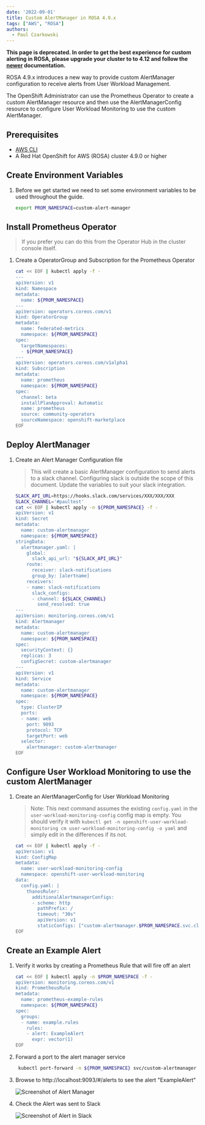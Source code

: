```yaml
---
date: '2022-09-01'
title: Custom AlertManager in ROSA 4.9.x
tags: ["AWS", "ROSA"]
authors:
  - Paul Czarkowski
---
```


**This page is deprecated. In order to get the best experience for custom alerting in ROSA, please upgrade your cluster to to 4.12 and follow the [newer](../custom-alertmanager) documentation.**

ROSA 4.9.x introduces a new way to provide custom AlertManager configuration to receive alerts from User Workload Management.

The OpenShift Administrator can use the Prometheus Operator to create a custom AlertManager resource and then use the AlertManagerConfig resource to configure User Workload Monitoring to use the custom AlertManager.

## Prerequisites

* [AWS CLI](https://docs.aws.amazon.com/cli/latest/userguide/cli-chap-install.html)
* A Red Hat OpenShift for AWS (ROSA) cluster 4.9.0 or higher

## Create Environment Variables

1. Before we get started we need to set some environment variables to be used throughout the guide.

   ```bash
   export PROM_NAMESPACE=custom-alert-manager
   ```

## Install Prometheus Operator

> If you prefer you can do this from the Operator Hub in the cluster console itself.

1. Create a OperatorGroup and Subscription for the Prometheus Operator

   ```bash
   cat << EOF | kubectl apply -f -
   ---
   apiVersion: v1
   kind: Namespace
   metadata:
     name: ${PROM_NAMESPACE}
   ---
   apiVersion: operators.coreos.com/v1
   kind: OperatorGroup
   metadata:
     name: federated-metrics
     namespace: ${PROM_NAMESPACE}
   spec:
     targetNamespaces:
     - ${PROM_NAMESPACE}
   ---
   apiVersion: operators.coreos.com/v1alpha1
   kind: Subscription
   metadata:
     name: prometheus
     namespace: ${PROM_NAMESPACE}
   spec:
     channel: beta
     installPlanApproval: Automatic
     name: prometheus
     source: community-operators
     sourceNamespace: openshift-marketplace
   EOF
   ```

## Deploy AlertManager

1. Create an Alert Manager Configuration file

   > This will create a basic AlertManager configuration to send alerts to a slack channel. Configuring slack is outside the scope of this document. Update the variables to suit your slack integration.

   ```bash
   SLACK_API_URL=https://hooks.slack.com/services/XXX/XXX/XXX
   SLACK_CHANNEL='#paultest'
   cat << EOF | kubectl apply -n ${PROM_NAMESPACE} -f -
   apiVersion: v1
   kind: Secret
   metadata:
     name: custom-alertmanager
     namespace: ${PROM_NAMESPACE}
   stringData:
     alertmanager.yaml: |
       global:
         slack_api_url: "${SLACK_API_URL}"
       route:
         receiver: slack-notifications
         group_by: [alertname]
       receivers:
       - name: slack-notifications
         slack_configs:
         - channel: ${SLACK_CHANNEL}
           send_resolved: true
   ---
   apiVersion: monitoring.coreos.com/v1
   kind: Alertmanager
   metadata:
     name: custom-alertmanager
     namespace: ${PROM_NAMESPACE}
   spec:
     securityContext: {}
     replicas: 3
     configSecret: custom-alertmanager
   ---
   apiVersion: v1
   kind: Service
   metadata:
     name: custom-alertmanager
     namespace: ${PROM_NAMESPACE}
   spec:
     type: ClusterIP
     ports:
     - name: web
       port: 9093
       protocol: TCP
       targetPort: web
     selector:
       alertmanager: custom-alertmanager
   EOF
   ```

## Configure User Workload Monitoring to use the custom AlertManager

1. Create an AlertManagerConfig for User Workload Monitoring

   > Note: This next command assumes the existing `config.yaml` in the `user-workload-monitoring-config` config map is empty. You should verify it with `kubectl get -n openshift-user-workload-monitoring cm user-workload-monitoring-config -o yaml` and simply edit in the differences if its not.

   ```bash
   cat << EOF | kubectl apply -f -
   apiVersion: v1
   kind: ConfigMap
   metadata:
     name: user-workload-monitoring-config
     namespace: openshift-user-workload-monitoring
   data:
     config.yaml: |
       thanosRuler:
         additionalAlertmanagerConfigs:
         - scheme: http
           pathPrefix: /
           timeout: "30s"
           apiVersion: v1
           staticConfigs: ["custom-alertmanager.$PROM_NAMESPACE.svc.cluster.local:9093"]
   EOF
   ```

## Create an Example Alert

1. Verify it works by creating a Prometheus Rule that will fire off an alert

   ```bash
   cat << EOF | kubectl apply -n $PROM_NAMESPACE -f -
   apiVersion: monitoring.coreos.com/v1
   kind: PrometheusRule
   metadata:
     name: prometheus-example-rules
     namespace: ${PROM_NAMESPACE}
   spec:
     groups:
     - name: example.rules
       rules:
       - alert: ExampleAlert
         expr: vector(1)
   EOF
   ```

1. Forward a port to the alert manager service

   ```bash
    kubectl port-forward -n ${PROM_NAMESPACE} svc/custom-alertmanager 9093:9093
    ```

1. Browse to http://localhost:9093/#/alerts to see the alert "ExampleAlert"

    ![Screenshot of Alert Manager](./alert-manager.png)

1. Check the Alert was sent to Slack

    ![Screenshot of Alert in Slack](./slack.png)
